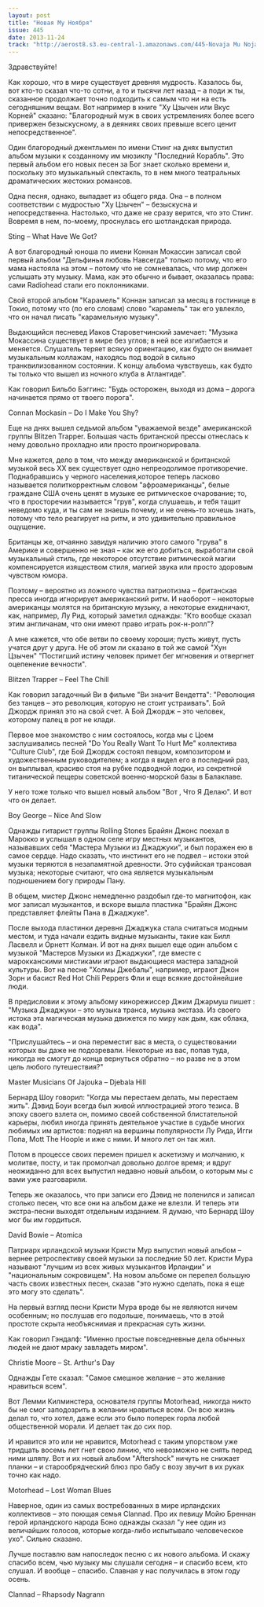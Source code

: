 ```yaml
---
layout: post
title: "Новая Му Ноября"
issue: 445
date: 2013-11-24
track: "http://aerost8.s3.eu-central-1.amazonaws.com/445-Novaja Mu Nojabrja.mp3"
---
```


Здравствуйте!

Как хорошо, что в мире существует древняя мудрость. Казалось бы, вот кто-то сказал что-то сотни, а то и тысячи лет назад – а поди ж ты, сказанное продолжает точно подходить к самым что ни на есть сегодняшним вещам. Вот например в книге "Ху Цзычен или Вкус Корней" сказано: "Благородный муж в своих устремлениях более всего привержен безыскусному, а в деяниях своих превыше всего ценит непосредственное".

Один благородный джентльмен по имени Стинг на днях выпустил альбом музыки к созданному им мюзиклу "Последний Корабль". Это первый альбом его новых песен за Бог знает сколько времени и, поскольку это музыкальный спектакль, то в нем много театральных драматических жестоких романсов.

Одна песня, однако, выпадает из общего ряда. Она – в полном соответствии с мудростью "Ху Цзычен" – безыскусна и непосредственна. Настолько, что даже не сразу верится, что это Стинг. Вовремя в нем, по-моему, проснулась его шотландская природа.

Sting – What Have We Got?

А вот благородный юноша по имени Коннан Мокассин записал свой первый альбом "Дельфинья любовь Навсегда" только потому, что его мама настояла на этом – потому что не сомневалась, что мир должен услышать эту музыку. Мама, как это обычно и бывает, оказалась права: сами Radiohead стали его поклонниками.

Свой второй альбом "Карамель" Коннан записал за месяц в гостинице в Токио, потому что (по его словам) слово "карамель" так его увлекло, что он начал писать "карамельную музыку".

Выдающийся песневед Иаков Староветчинский замечает: "Музыка Мокассина существует в мире без углов; в ней все изгибается и меняется. Слушатель теряет всякую ориентацию, как будто он внимает музыкальным коллажам, находясь под водой в сильно транквилизованном состоянии. К концу альбома чувствуешь, как будто ты только что вышел из ночного клуба в Атлантиде".

Как говорил Бильбо Бэггинс: "Будь осторожен, выходя из дома – дорога начинается прямо от твоего порога".

Connan Mockasin – Do I Make You Shy?

Еще на днях вышел седьмой альбом "уважаемой везде" американской группы Blitzen Trapper. Большая часть британской прессы отнеслась к нему довольно прохладно или просто проигнорировала.

Мне кажется, дело в том, что между американской и британской музыкой весь XX век существует одно непреодолимое противоречие. Поднабравшись у черного населения,которое теперь ласково называется политкорректным словом "афроамериканцы", белые граждане США очень ценят в музыке ее ритмическое очарование; то, что в просторечии называется "грув", когда слушаешь, и тебя тащит неведомо куда, и ты сам не знаешь почему, и не очень-то хочешь знать, потому что тело реагирует на ритм, и это удивительно правильное ощущение.

Британцы же, отчаянно завидуя наличию этого самого "грува" в Америке и совершенно не зная – как же его добиться, выработали свой музыкальный стиль, где некоторое отсутствие ритмической магии компенсируется изяществом стиля, магией звука или просто здоровым чувством юмора.

Поэтому – вероятно из ложного чувства патриотизма – британская пресса иногда игнорирует американский ритм. И наоборот – некоторые американцы молятся на британскую музыку, а некоторые ехидничают, как, например, Лу Рид, который заметил однажды: "Кто вообще сказал этим англичанам, что они имеют право играть рок-н-ролл"?

А мне кажется, что обе ветви по своему хороши; пусть живут, пусть учатся друг у друга. Не об этом ли сказано в той же самой "Хун Цзычен" "Постигший истину человек примет бег мгновения и отвергнет оцепенение вечности".

Blitzen Trapper – Feel The Chill

Как говорил загадочный Ви в фильме "Ви значит Вендетта": "Революция без танцев – это революция, которую не стоит устраивать". Бой Джордж принял это на свой счет. А Бой Джордж – это человек, которому палец в рот не клади.

Первое мое знакомство с ним состоялось, когда мы с Цоем заслушивались песней "Do You Really Want To Hurt Me" коллектива "Culture Club", где Бой Джордж состоял певцом, композитором и художественным руководителем; а когда я видел его в последний раз, он выплывал, красиво стоя на рубке подводной лодки, из секретной титанической пещеры советской военно-морской базы в Балаклаве.

У него тоже только что вышел новый альбом "Вот , Что Я Делаю". И вот что он делает.

Boy George – Nice And Slow

Однажды гитарист группы Rolling Stones Брайян Джонс поехал в Марокко и услышал в одном селе игру местных музыкантов, называвших себя "Мастера Музыки из Джаджуки", и был поражен ею в самое сердце. Надо сказать, что инстинкт его не подвел – истоки этой музыки теряются в незапамятной древности. Это суфийская трансовая музыка; некоторые считают, что она является музыкальным подношением богу природы Пану.

В общем, мистер Джонс немедленно раздобыл где-то магнитофон, как мог записал музыкантов, и вскоре вышла пластика "Брайян Джонс представляет флейты Пана в Джаджуке".

После выхода пластинки деревня Джаджука стала считаться модным местом, и туда начали ездить видные музыканты, такие как Билл Ласвелл и Орнетт Колман. И вот на днях вышел еще один альбом с музыкой "Мастеров Музыки из Джаджуки", где вместе с марокканскими мистиками играют выдающиеся мастера западной культуры. Вот на песне "Холмы Джебалы", например, играют Джон Зорн и басист Red Hot Chili Peppers Фли и еще всякие достойнейшие люди.

В предисловии к этому альбому кинорежиссер Джим Джармуш пишет : "Музыка Джаджуки – это музыка транса, музыка экстаза. Из своего истока эта магическая музыка движется по миру как дым, как облака, как вода".

"Прислушайтесь – и она переместит вас в места, о существовании которых вы даже не подозревали. Некоторые из вас, попав туда, никогда не смогут до конца вернуться обратно – но разве не в этом цель любого путешествия?"

Master Musicians Of Jajouka – Djebala Hill

Бернард Шоу говорил: "Когда мы перестаем делать, мы перестаем жить". Дэвид Боуи всегда был живой иллюстрацией этого тезиса. В эпоху своего взлета он, помимо своей собственной блистательной карьеры, любил иногда принять деятельное участие в судьбе многих любимых им артистов: поднял на вершины популярности Лу Рида, Игги Попа, Mott The Hoople и иже с ними. И много лет он так жил.

Потом в процессе своих перемен пришел к аскетизму и молчанию, к молитве, посту, и так промолчал довольно долгое время; и вдруг неожиданно для всех выпустил недавно новый альбом, о которым мы с вами уже разговарили.

Теперь же оказалось, что при записи его Дэвид не поленился и записал столько песен, что все они на альбом даже не влезли. И теперь эти экстра-песни выходят отдельным изданием. Я думаю, что Бернард Шоу мог бы им гордиться.

David Bowie – Atomica

Патриарх ирландской музыки Кристи Мур выпустил новый альбом – вернее ретроспективу своей музыки за последние 50 лет. Кристи Мура называют "лучшим из всех живых музыкантов Ирландии" и "национальным сокровищем". На новом альбоме он перепел большую часть своих известных песен, сказав "это нужно сделать, пока я еще это могу это сделать".

На первый взгляд песни Кристи Мура вроде бы не являются ничем особенным; но послушав его подольше, понимаешь, что в этой простоте скрыта необъяснимая и прекрасная суть жизни.

Как говорил Гэндалф: "Именно простые повседневные дела обычных людей не дают мраку завладеть миром".

Christie Moore – St. Arthur's Day

Однажды Гете сказал: "Самое смешное желание – это желание нравиться всем".

Вот Лемми Килминстера, основателя группы Motorhead, никогда никто бы не смог заподозрить в желании нравиться всем. Он всю жизнь делал то, что хотел, даже если это было поперек горла любой общественной морали. И делает так до сих пор.

И нравится это или не нравится, Motorhead с таким упорством уже тридцать восемь лет гнет свою линию, что невозможно не снять перед ними шляпу. Вот и их новый альбом "Aftershock" ничуть не снижает планки – и старообрядческий блюз про бабу с возу звучит в их руках точно как надо.

Motorhead – Lost Woman Blues

Наверное, один из самых востребованных в мире ирландских коллективов – это поющая семья Clannad. Про их певицу Мойю Бреннан герой ирландского народа Боно однажды сказал "у нее один из величайших голосов, которые когда-либо испытывало человеческое ухо". Сильно сказано.

Лучше поставлю вам напоследок песню с их нового альбома. И скажу спасибо всем, чью музыку мы слушали сегодня – и спасибо всем, кто слушал. И вообще – спасибо. Славная у нас получилась в этом году осень.

Clannad – Rhapsody Nagrann
